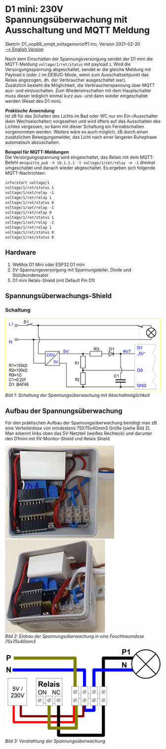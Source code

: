 # D1 mini: 230V Spannungs&uuml;berwachung mit Ausschaltung und MQTT Meldung
Sketch: D1_oop88_smqtt_voltagemonioff1.ino, Version 2021-02-20   
[--> English Version](./README.md "English Version")   

Nach dem Einschalten der Spannungsversorgung sendet der D1 mini die MQTT-Meldung `voltage/1/ret/status` mit payload `1`. Wird die Versorgungsspannung abgeschaltet, sendet er die gleiche Meldung mit Payload `0` (oder `2` im DEBUG-Mode, wenn zum Ausschaltzeitpunkt das Relais angezogen, dh. der Verbraucher ausgeschaltet war).   
Zus&auml;tzlich besteht die M&ouml;glichkeit, die Verbraucherspannung &uuml;ber MQTT aus- und einzuschalten. Zum Wiedereinschalten mit dem Hauptschalter muss dieser lediglich einmal kurz aus- und dann wieder eingeschaltet werden (Reset des D1 mini).

__*Praktische Anwendung*__   
Ist zB f&uuml;r das Schalten des Lichts im Bad oder WC nur ein Ein-/Ausschalter (kein Wechselschalter) vorgesehen und wird &ouml;fters auf das Ausschalten des Lichtes vergessen, so kann mit dieser Schaltung ein Fernabschalten vorgenommen werden. Weiters w&auml;re es auch m&ouml;glich, zB durch einen zus&auml;tzlichen Bewegungsmelder, das Licht nach einer l&auml;ngeren Ruhephase automatisch abzuschalten.   

**Beispiel f&uuml;r MQTT-Meldungen**   
Die Versorgungsspannung wird eingeschaltet, das Relais mit dem MQTT-Befehl `mosquitto_pub -h 10.1.1.1 -t voltage/1/set/relay -m -1` dreimal umgeschaltet und danach wieder abgeschaltet. Es ergeben sich folgende MQTT-Nachrichten:     
```
info/start voltage/1
voltage/1/ret/status 1
voltage/1/set/relay -1
voltage/1/ret/relay 1
voltage/1/ret/status 0
voltage/1/set/relay -1
voltage/1/ret/relay 0
voltage/1/ret/status 1
voltage/1/set/relay -1
voltage/1/ret/relay 1
voltage/1/ret/status 0
voltage/1/ret/status 0
```

## Hardware
1. WeMos D1 Mini oder ESP32 D1 mini   
2. 5V-Spannungsversorgung mit Spannungsteiler, Diode und St&uuml;tzkondensator   
3. D1 mini Relais-Shield (mit Default Pin D1)

## Spannungs&uuml;berwachungs-Shield
### Schaltung
![Spannungs&uuml;berwachung-Schaltung](./images/D1_voltagemonioff1_circuit.png "Spannungs&uuml;berwachung-Schaltung")   
_Bild 1: Schaltung der Spannungs&uuml;berwachung mit Abschaltm&ouml;glichkeit_   

## Aufbau der Spannungs&uuml;berwachung   
F&uuml;r den praktischen Aufbau der Spannungs&uuml;berwachung ben&ouml;tigt man zB eine Verteilerdose von mindestens 75X75x40mm3 Gr&ouml;&szlig;e (siehe Bild 2). Man erkennt links oben das 5V-Netzteil (wei&szlig;es Rechteck) und darunter den D1mini mit 5V-Monitor-Shield und Relais Shield.   

![Spannungs&uuml;berwachung_Dose2](./images/D1_voltagemonioff1_junctionbox2.png "Spannungs&uuml;berwachung in Dose 2") ![Spannungs&uuml;berwachung_Dose1](./images/D1_voltagemonioff1_junctionbox1.png "Spannungs&uuml;berwachung in Dose 1")   
_Bild 2: Einbau der Spannungs&uuml;berwachung in eine Feuchtraumdose 75x75x40mm3_   

![Spannungs&uuml;berwachung_Verdrahtung](./images/Anschlussklemme_230VMonitor.png "Spannungs&uuml;berwachung Verdrahtung")   
_Bild 3: Verdrahtung der Spannungs&uuml;berwachung_   

